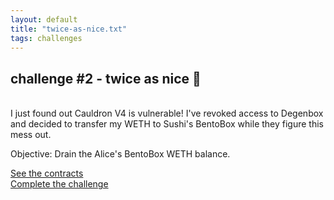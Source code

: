 ```yaml
---
layout: default
title: "twice-as-nice.txt"
tags: challenges
---
```


## challenge #2 - twice as nice 🔁
<br/>
I just found out Cauldron V4 is vulnerable! I've revoked access to Degenbox and decided to transfer my WETH to Sushi's BentoBox while they figure this mess out. 

Objective: Drain the Alice's BentoBox WETH balance. 

[See the contracts](https://github.com/AshiqAmien/decently-safe-defi/tree/master/src/Contracts/twice-as-nice)
<br/>
[Complete the challenge](https://github.com/AshiqAmien/decently-safe-defi/blob/master/test/Levels/twice-as-nice/TwiceAsNice.t.sol)
